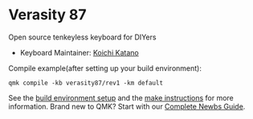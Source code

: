 # Verasity 87

Open source tenkeyless keyboard for DIYers

* Keyboard Maintainer: [Koichi Katano](https://github.com/BornaV)

Compile example(after setting up your build environment):

    qmk compile -kb verasity87/rev1 -km default  

See the [build environment setup](https://docs.qmk.fm/#/getting_started_build_tools) and the [make instructions](https://docs.qmk.fm/#/getting_started_make_guide) for more information. Brand new to QMK? Start with our [Complete Newbs Guide](https://docs.qmk.fm/#/newbs).
